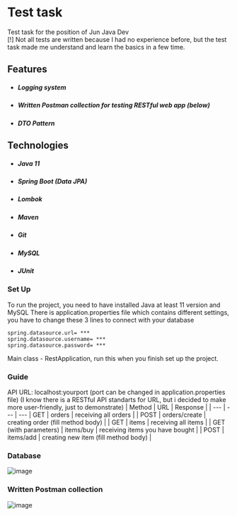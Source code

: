 # Test task

Test task for the position of Jun Java Dev<br>
[!] Not all tests are written because I had no experience before, but the test task made me understand and learn the basics in a few time. <br>

## Features
- ##### Logging system
- ##### Written Postman collection for testing RESTful web app (below)
- ##### DTO Pattern


## Technologies
- ##### Java 11
- ##### Spring Boot (Data JPA)
- ##### Lombok
- ##### Maven
- ##### Git
- ##### MySQL
- ##### JUnit


### Set Up
To run the project, you need to have installed Java at least 11 version and MySQL
There is application.properties file which contains different settings, you have to change these 3 lines to connect with your database
```
spring.datasource.url= ***
spring.datasource.username= ***
spring.datasource.password= ***
```

Main class - RestApplication, run this when you finish set up the project.

### Guide
API URL: localhost:yourport (port can be changed in application.properties file)
(I know there is a RESTful API standarts for URL, but i decided to make more user-friendly, just to demonstrate)
| Method   |     URL   |   Response    |
| ---      | ---       | ---
| GET      |     orders      |      receiving all orders        |
| POST     |     orders/create      |     creating order (fill method body)       |
| GET      |     items      |      receiving all items        |
| GET (with parameters)     |     items/buy      |      receiving items you have bought      |
| POST      |     items/add     |     creating new item (fill method body)        |

### Database

![image](https://i.ibb.co/R7Tbjg0/Screenshot-19.png)


### Written Postman collection
![image](https://i.ibb.co/Fq0tGsz/Screenshot-21.png)
